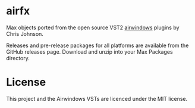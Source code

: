 # airfx
Max objects ported from the open source VST2 [airwindows](https://github.com/airwindows/airwindows/) plugins by Chris Johnson. 

Releases and pre-release packages for all platforms are available from the GitHub releases page. Download and unzip into your Max Packages directory.


# License

This project and the Airwindows VSTs are licenced under the MIT license.
